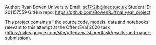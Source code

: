 Author:             Ryan Bowen
University Email:   sc17r2jb@leeds.ac.uk
Student ID:         201157559
GitHub repo:        https://github.com/BowenRJ/final_year_project

This project contains all the source code, models, data and notebooks relevant to this attempt at the OffensEval 2020 task (https://sites.google.com/site/offensevalsharedtask/results-and-paper-submission).